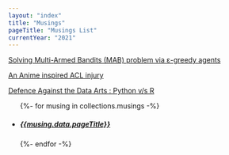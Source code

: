 ```yaml
---
layout: "index"
title: "Musings"
pageTitle: "Musings List"
currentYear: "2021"
---
```


<div class="scrollable">

<a href = "https://towardsdatascience.com/solving-multi-armed-bandits-mab-problem-via-%CE%B5-greedy-agents-298de2e69971" class="tlink"> Solving Multi-Armed Bandits (MAB) problem via ε-greedy agents </a>

<a href = "https://medium.com/@Lightokun/an-anime-inspired-acl-injury-393083989ade" class="tlink"> An Anime inspired ACL injury 
</a>

<a href = "https://towardsdatascience.com/defence-against-the-data-arts-python-v-s-r-5f4529c1d90f" class="tlink"> Defence Against the Data Arts : Python v/s R </a>

<ul class="list-unstyled"> 
	{%- for musing in collections.musings -%}
	<li class="list">
		<h5><a class= "tlink" href="{{musing.url}}">{{musing.data.pageTitle}}</a> </h5>
	</li> 
	{%- endfor -%} 
</ul>

</div>